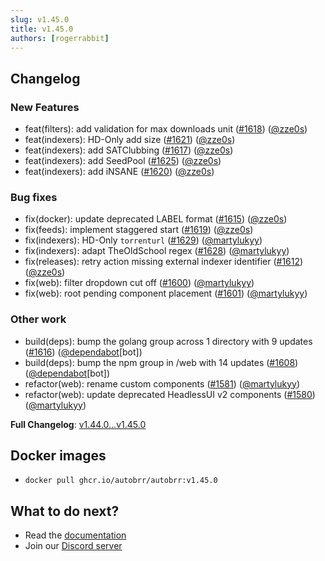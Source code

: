 ```yaml
---
slug: v1.45.0
title: v1.45.0
authors: [rogerrabbit]
---
```

## Changelog


### New Features


* feat(filters): add validation for max downloads unit ([\#1618](https://github.com/autobrr/autobrr/pull/1618)) ([@zze0s](https://github.com/zze0s))
* feat(indexers): HD\-Only add size ([\#1621](https://github.com/autobrr/autobrr/pull/1621)) ([@zze0s](https://github.com/zze0s))
* feat(indexers): add SATClubbing ([\#1617](https://github.com/autobrr/autobrr/pull/1617)) ([@zze0s](https://github.com/zze0s))
* feat(indexers): add SeedPool ([\#1625](https://github.com/autobrr/autobrr/pull/1625)) ([@zze0s](https://github.com/zze0s))
* feat(indexers): add iNSANE ([\#1620](https://github.com/autobrr/autobrr/pull/1620)) ([@zze0s](https://github.com/zze0s))


### Bug fixes


* fix(docker): update deprecated LABEL format ([\#1615](https://github.com/autobrr/autobrr/pull/1615)) ([@zze0s](https://github.com/zze0s))
* fix(feeds): implement staggered start ([\#1619](https://github.com/autobrr/autobrr/pull/1619)) ([@zze0s](https://github.com/zze0s))
* fix(indexers): HD\-Only `torrenturl` ([\#1629](https://github.com/autobrr/autobrr/pull/1629)) ([@martylukyy](https://github.com/martylukyy))
* fix(indexers): adapt TheOldSchool regex ([\#1628](https://github.com/autobrr/autobrr/pull/1628)) ([@martylukyy](https://github.com/martylukyy))
* fix(releases): retry action missing external indexer identifier ([\#1612](https://github.com/autobrr/autobrr/pull/1612)) ([@zze0s](https://github.com/zze0s))
* fix(web): filter dropdown cut off ([\#1600](https://github.com/autobrr/autobrr/pull/1600)) ([@martylukyy](https://github.com/martylukyy))
* fix(web): root pending component placement ([\#1601](https://github.com/autobrr/autobrr/pull/1601)) ([@martylukyy](https://github.com/martylukyy))


### Other work


* build(deps): bump the golang group across 1 directory with 9 updates ([\#1616](https://github.com/autobrr/autobrr/pull/1616)) ([@dependabot](https://github.com/dependabot)\[bot])
* build(deps): bump the npm group in /web with 14 updates ([\#1608](https://github.com/autobrr/autobrr/pull/1608)) ([@dependabot](https://github.com/dependabot)\[bot])
* refactor(web): rename custom components ([\#1581](https://github.com/autobrr/autobrr/pull/1581)) ([@martylukyy](https://github.com/martylukyy))
* refactor(web): update deprecated HeadlessUI v2 components ([\#1580](https://github.com/autobrr/autobrr/pull/1580)) ([@martylukyy](https://github.com/martylukyy))


**Full Changelog**: [v1\.44\.0\...v1\.45\.0](https://github.com/autobrr/autobrr/compare/v1.44.0...v1.45.0)


## Docker images


* `docker pull ghcr.io/autobrr/autobrr:v1.45.0`


## What to do next?


* Read the [documentation](https://autobrr.com)
* Join our [Discord server](https://discord.autobrr.com/)
